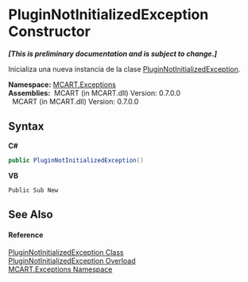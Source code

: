 # PluginNotInitializedException Constructor 
 _**\[This is preliminary documentation and is subject to change.\]**_

Inicializa una nueva instancia de la clase <a href="28e90ade-0ef0-376f-ad1e-3b9f8db47f71">PluginNotInitializedException</a>.

**Namespace:**&nbsp;<a href="36e6166c-cb29-ee06-1b8a-ebc61fae7b0a">MCART.Exceptions</a><br />**Assemblies:**&nbsp;&nbsp;MCART (in MCART.dll) Version: 0.7.0.0<br />&nbsp;&nbsp;MCART (in MCART.dll) Version: 0.7.0.0<br />

## Syntax

**C#**<br />
``` C#
public PluginNotInitializedException()
```

**VB**<br />
``` VB
Public Sub New
```


## See Also


#### Reference
<a href="28e90ade-0ef0-376f-ad1e-3b9f8db47f71">PluginNotInitializedException Class</a><br /><a href="114af38c-121e-7365-90d6-555f14e2a53e">PluginNotInitializedException Overload</a><br /><a href="36e6166c-cb29-ee06-1b8a-ebc61fae7b0a">MCART.Exceptions Namespace</a><br />